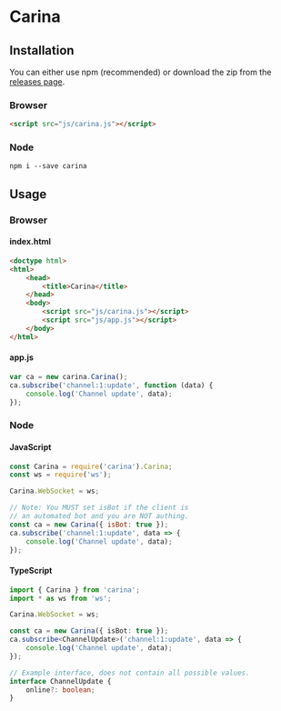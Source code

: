 # Carina

## Installation
You can either use npm (recommended) or download the zip from the [releases page](https://github.com/WatchBeam/carina/releases).

### Browser
```html
<script src="js/carina.js"></script>
```

### Node
```
npm i --save carina
```

## Usage
### Browser

#### index.html
```html
<doctype html>
<html>
    <head>
        <title>Carina</title>
    </head>
    <body>
        <script src="js/carina.js"></script>
        <script src="js/app.js"></script>
    </body>
</html>
```

#### app.js
```js
var ca = new carina.Carina();
ca.subscribe('channel:1:update', function (data) {
    console.log('Channel update', data);
});
```
### Node

#### JavaScript
```js
const Carina = require('carina').Carina;
const ws = require('ws');

Carina.WebSocket = ws;

// Note: You MUST set isBot if the client is
// an automated bot and you are NOT authing.
const ca = new Carina({ isBot: true });
ca.subscribe('channel:1:update', data => {
    console.log('Channel update', data);
});
```

#### TypeScript
```ts
import { Carina } from 'carina';
import * as ws from 'ws';

Carina.WebSocket = ws;

const ca = new Carina({ isBot: true });
ca.subscribe<ChannelUpdate>('channel:1:update', data => {
    console.log('Channel update', data);
});

// Example interface, does not contain all possible values.
interface ChannelUpdate {
    online?: boolean;
}
```
